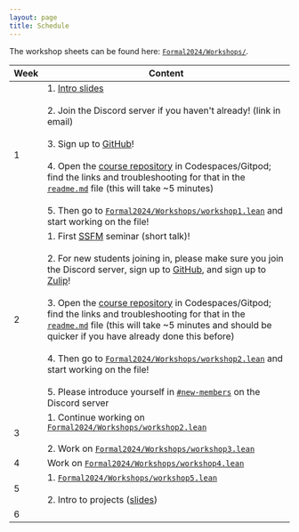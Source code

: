 ```yaml
---
layout: page
title: Schedule
---
```


The workshop sheets can be found here: [`Formal2024/Workshops/`](https://github.com/glams-lean-2024/formal-2024/tree/main/Formal2024/Workshops).

| Week | Content |
|------|---------|
| 1    | 1. <a href="https://glams-lean-2024.github.io/files/ForMaL_intro.pdf">Intro slides</a> <br><br> 2. Join the Discord server if you haven't already! (link in email) <br><br> 3. Sign up to [GitHub](https://github.com)! <br><br> 4. Open the [course repository](https://github.com/glams-lean-2024/formal-2024) in Codespaces/Gitpod;<br> find the links and troubleshooting for that in the [`readme.md`](https://github.com/glams-lean-2024/formal-2024#how-to-work-on-this) file (this will take ~5 minutes) <br><br> 5. Then go to [`Formal2024/Workshops/workshop1.lean`](https://github.com/glams-lean-2024/formal-2024/tree/main/Formal2024/Workshops/workshop1.lean) and start working on the file! |
| 2    | 1. First [SSFM](/ssfm) seminar (short talk)! <br><br> 2. For new students joining in, please make sure you join the Discord server, sign up to [GitHub](https://github.com), and sign up to [Zulip](https://leanprover.zulipchat.com/)! <br><br> 3. Open the [course repository](https://github.com/glams-lean-2024/formal-2024) in Codespaces/Gitpod;<br> find the links and troubleshooting for that in the [`readme.md`](https://github.com/glams-lean-2024/formal-2024#how-to-work-on-this) file (this will take ~5 minutes and should be quicker if you have already done this before) <br><br> 4. Then go to [`Formal2024/Workshops/workshop2.lean`](https://github.com/glams-lean-2024/formal-2024/tree/main/Formal2024/Workshops/workshop2.lean) and start working on the file! <br><br> 5. Please introduce yourself in [`#new-members`](https://discord.com/channels/1197178329690800128/1197559433182589059) on the Discord server |
| 3    | 1. Continue working on [`Formal2024/Workshops/workshop2.lean`](https://github.com/glams-lean-2024/formal-2024/tree/main/Formal2024/Workshops/workshop2.lean) <br><br> 2. Work on [`Formal2024/Workshops/workshop3.lean`](https://github.com/glams-lean-2024/formal-2024/tree/main/Formal2024/Workshops/workshop3.lean) |
| 4    | Work on [`Formal2024/Workshops/workshop4.lean`](https://github.com/glams-lean-2024/formal-2024/tree/main/Formal2024/Workshops/workshop4.lean) |
| 5    | 1. [`Formal2024/Workshops/workshop5.lean`](https://github.com/glams-lean-2024/formal-2024/tree/main/Formal2024/Workshops/workshop5.lean) <br><br> 2. Intro to projects ([slides](https://glams-lean-2024.github.io/files/ForMaL_projects_slides.pdf)) |
| 6    | |
